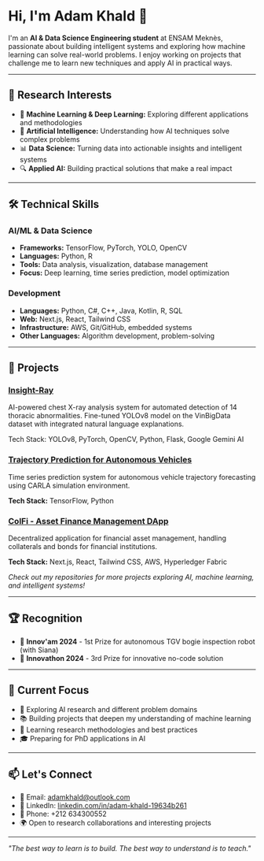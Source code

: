 # Hi, I'm Adam Khald 👋

I'm an **AI & Data Science Engineering student** at ENSAM Meknès, passionate about building intelligent systems and exploring how machine learning can solve real-world problems. I enjoy working on projects that challenge me to learn new techniques and apply AI in practical ways.

---

## 🔬 Research Interests

- 🧠 **Machine Learning & Deep Learning:** Exploring different applications and methodologies
- 🤖 **Artificial Intelligence:** Understanding how AI techniques solve complex problems
- 📊 **Data Science:** Turning data into actionable insights and intelligent systems
- 🔍 **Applied AI:** Building practical solutions that make a real impact

---

## 🛠️ Technical Skills

### AI/ML & Data Science
- **Frameworks:** TensorFlow, PyTorch, YOLO, OpenCV
- **Languages:** Python, R
- **Tools:** Data analysis, visualization, database management
- **Focus:** Deep learning, time series prediction, model optimization

### Development
- **Languages:** Python, C#, C++, Java, Kotlin, R, SQL
- **Web:** Next.js, React, Tailwind CSS
- **Infrastructure:** AWS, Git/GitHub, embedded systems
- **Other Languages:** Algorithm development, problem-solving

---

## 🚀 Projects

### [Insight-Ray](https://github.com/Adamkhald/InsightRay)
AI-powered chest X-ray analysis system for automated detection of 14 thoracic abnormalities. Fine-tuned YOLOv8 model on the VinBigData dataset with integrated natural language explanations.

Tech Stack: YOLOv8, PyTorch, OpenCV, Python, Flask, Google Gemini AI

### [Trajectory Prediction for Autonomous Vehicles](https://github.com/AM1N8/TrajectoryPredictionProject)
Time series prediction system for autonomous vehicle trajectory forecasting using CARLA simulation environment.

**Tech Stack:** TensorFlow, Python

### [ColFi - Asset Finance Management DApp](https://github.com/Adamkhald/colfi-internship-dapp)
Decentralized application for financial asset management, handling collaterals and bonds for financial institutions.

**Tech Stack:** Next.js, React, Tailwind CSS, AWS, Hyperledger Fabric

*Check out my repositories for more projects exploring AI, machine learning, and intelligent systems!*

---

## 🏆 Recognition

- 🥇 **Innov'am 2024** - 1st Prize for autonomous TGV bogie inspection robot (with Siana)
- 🥉 **Innovathon 2024** - 3rd Prize for innovative no-code solution

---

## 🎯 Current Focus

- 🔭 Exploring AI research and different problem domains
- 📚 Building projects that deepen my understanding of machine learning
- 🌱 Learning research methodologies and best practices
- 🎓 Preparing for PhD applications in AI

---

## 📫 Let's Connect

- 📧 Email: adamkhald@outlook.com
- 💼 LinkedIn: [linkedin.com/in/adam-khald-19634b261](https://www.linkedin.com/in/adam-khald-19634b261/)
- 📱 Phone: +212 634300552
- 🌍 Open to research collaborations and interesting projects

---

*"The best way to learn is to build. The best way to understand is to teach."*
